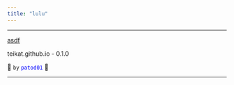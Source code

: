 ```yaml
---
title: "lulu"
---
```


---

[asdf][]

teikat.github.io - 0.1.0

:ghost: `by` <span style="color: blue;">`patod01`</span> :ghost:

---

[asdf]: asdf.md

